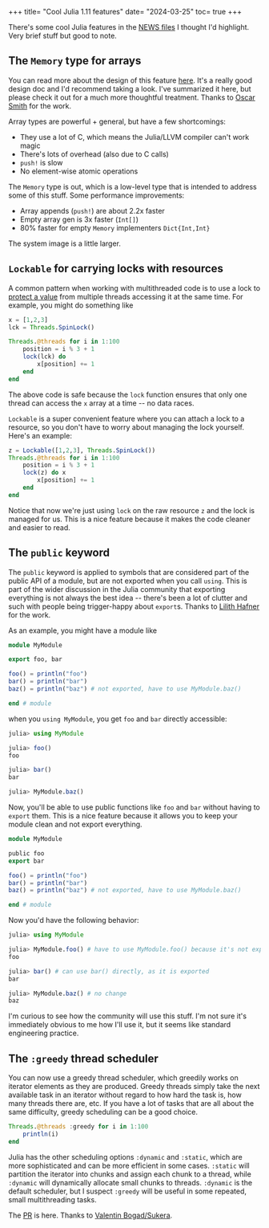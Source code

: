 +++
title= "Cool Julia 1.11 features"
date= "2024-03-25"
toc= true
+++

There's some cool Julia features in the [NEWS files](https://github.com/JuliaLang/julia/blob/v1.11.0-alpha2/NEWS.md) I thought I'd highlight. Very brief stuff but good to note.

## The `Memory` type for arrays

You can read more about the design of this feature [here](https://hackmd.io/NnLXBeoyRymWgPtHYlW7-A?view#New-Builtin-functions). It's a really good design doc and I'd recommend taking a look. I've summarized it here, but please check it out for a much more thoughtful treatment. Thanks to [Oscar Smith](https://github.com/oscardssmith) for the work. 

Array types are powerful + general, but have a few shortcomings:

- They use a lot of C, which means the Julia/LLVM compiler can't work magic
- There's lots of overhead (also due to C calls)
- `push!` is slow
- No element-wise atomic operations

The `Memory` type is out, which is a low-level type that is intended to address some of this stuff. Some performance improvements:

- Array appends (`push!`) are about 2.2x faster
- Empty array gen is 3x faster (`Int[]`)
- 80% faster for empty `Memory` implementers `Dict{Int,Int}`

The system image is a little larger.


## `Lockable` for carrying locks with resources

A common pattern when working with multithreaded code is to use a lock to [protect a value](https://docs.julialang.org/en/v1/manual/multi-threading/#Data-race-freedom) from multiple threads accessing it at the same time. For example, you might do something like

```julia
x = [1,2,3]
lck = Threads.SpinLock()

Threads.@threads for i in 1:100
    position = i % 3 + 1
    lock(lck) do
        x[position] += 1
    end
end
```

The above code is safe because the `lock` function ensures that only one thread can access the `x` array at a time -- no data races.

`Lockable` is a super convenient feature where you can attach a lock to a resource, so you don't have to worry about managing the lock yourself. Here's an example:

```julia
z = Lockable([1,2,3], Threads.SpinLock())
Threads.@threads for i in 1:100
    position = i % 3 + 1
    lock(z) do x
        x[position] += 1
    end
end
```

Notice that now we're just using `lock` on the raw resource `z` and the lock is managed for us. This is a nice feature because it makes the code cleaner and easier to read.

## The `public` keyword

The `public` keyword is applied to symbols that are considered part of the public API of a module, but are not exported when you call `using`. This is part of the wider discussion in the Julia community that exporting everything is not always the best idea -- there's been a lot of clutter and such with people being trigger-happy about `export`s. Thanks to [Lilith Hafner](https://github.com/LilithHafner) for the work.

As an example, you might have a module like

```julia
module MyModule

export foo, bar

foo() = println("foo")
bar() = println("bar")
baz() = println("baz") # not exported, have to use MyModule.baz()

end # module
```

when you `using MyModule`, you get `foo` and `bar` directly accessible:

```julia
julia> using MyModule

julia> foo()
foo

julia> bar()
bar

julia> MyModule.baz()
```

Now, you'll be able to use public functions like `foo` and `bar` without having to `export` them. This is a nice feature because it allows you to keep your module clean and not export everything.

```julia
module MyModule

public foo
export bar

foo() = println("foo")
bar() = println("bar")
baz() = println("baz") # not exported, have to use MyModule.baz()

end # module
```

Now you'd have the following behavior:

```julia
julia> using MyModule

julia> MyModule.foo() # have to use MyModule.foo() because it's not exported
foo

julia> bar() # can use bar() directly, as it is exported
bar

julia> MyModule.baz() # no change
baz
```

I'm curious to see how the community will use this stuff. I'm not sure it's immediately obvious to me how I'll use it, but it seems like standard engineering practice.  

## The `:greedy` thread scheduler

You can now use a greedy thread scheduler, which greedily works on iterator elements as they are produced. Greedy threads simply take the next available task in an iterator without regard to how hard the task is, how many threads there are, etc. If you have a lot of tasks that are all about the same difficulty, greedy scheduling can be a good choice. 

```julia
Threads.@threads :greedy for i in 1:100
    println(i)
end
```

Julia has the other scheduling options `:dynamic` and `:static`, which are more sophisticated and can be more efficient in some cases. `:static` will partition the iterator into chunks and assign each chunk to a thread, while `:dynamic` will dynamically allocate small chunks to threads. `:dynamic` is the default scheduler, but I suspect `:greedy` will be useful in some repeated, small multithreading tasks.

The [PR](https://github.com/JuliaLang/julia/pull/52096) is here. Thanks to [Valentin Bogad/Sukera](https://seelengrab.github.io/about/).
